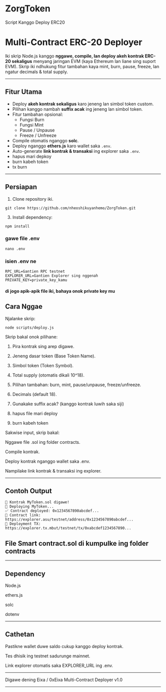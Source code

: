 # ZorgToken
Script Kanggo Deploy ERC20

# Multi-Contract ERC-20 Deployer

Iki skrip Node.js kanggo **nggawe, compile, lan deploy akeh kontrak ERC-20 sekaligus** menyang jaringan EVM (kaya Ethereum lan liane sing suport EVM). Skrip iki ndhukung fitur tambahan kaya mint, burn, pause, freeze, lan ngatur decimals & total supply.

---

## Fitur Utama

- Deploy **akeh kontrak sekaligus** karo jeneng lan simbol token custom.
- Pilihan kanggo nambah **suffix acak** ing jeneng lan simbol token.
- Fitur tambahan opsional:
  - Fungsi Burn
  - Fungsi Mint
  - Pause / Unpause
  - Freeze / Unfreeze
- Compile otomatis nganggo **solc**.
- Deploy nganggo **ethers.js** karo wallet saka `.env`.
- Auto-generate **link kontrak & transaksi** ing explorer saka `.env`.
- hapus mari depkoy
- burn kabeh token
- tx burn
---

## Persiapan

1. Clone repository iki.
```
git clone https://github.com/nheoshikuyanhemo/ZorgToken.git
```
3. Install dependency:

```
npm install
```

### gawe file .env
```
nano .env
```
### isien .env ne
```
RPC_URL=Gantien RPC testnet
EXPLORER_URL=Gantien Explorer sing nggenah
PRIVATE_KEY=private_key_kamu
```
#### di jogo apik-apik file iki, bahaya onok private key mu


## Cara Nggae

Njalanke skrip:
```
node scripts/deploy.js
```
Skrip bakal onok pilihane:

1. Pira kontrak sing arep digawe.


2. Jeneng dasar token (Base Token Name).


3. Simbol token (Token Symbol).


4. Total supply (otomatis dikali 10^18).


5. Pilihan tambahan: burn, mint, pause/unpause, freeze/unfreeze.


6. Decimals (default 18).


7. Gunakake suffix acak? (kanggo kontrak luwih saka siji)

8. hapus file mari deploy

9. burn kabeh token 

Sakwise input, skrip bakal:

Nggawe file .sol ing folder contracts.

Compile kontrak.

Deploy kontrak nganggo wallet saka .env.

Nampilake link kontrak & transaksi ing explorer.



---

## Contoh Output
```
📄 Kontrak MyToken.sol digawe!
🚀 Deploying MyToken...
✅ Contract deployed: 0x1234567890abcdef...
🔗 Contract link: https://explorer.asu/testnet/address/0x1234567890abcdef...
🔗 Deployment TX: https://explorer.tx.mbut/testnet/tx/0xabcdef1234567890...
```
## File Smart contract.sol di kumpulke ing folder contracts
---

## Dependency

Node.js

ethers.js

solc

dotenv



---

## Cathetan

Pastikne wallet duwe saldo cukup kanggo deploy kontrak.

Tes dhisik ing testnet sadurunge mainnet.

Link explorer otomatis saka EXPLORER_URL ing .env.



---

Digawe dening Eixa / 0xEixa
Multi-Contract Deployer v1.0

---
